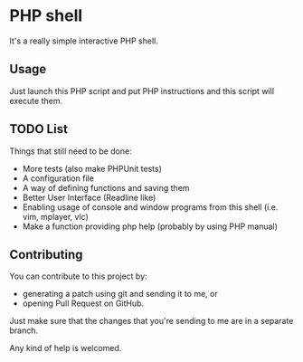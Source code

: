 PHP shell
=========

It's a really simple interactive PHP shell.

Usage
-----

Just launch this PHP script and put PHP instructions and this script will execute them.

TODO List
---------

Things that still need to be done:

* More tests (also make PHPUnit tests)
* A configuration file
* A way of defining functions and saving them
* Better User Interface (Readline like)
* Enabling usage of console and window programs from this shell (i.e. vim, mplayer, vlc)
* Make a function providing php help (probably by using PHP manual)

Contributing
------------

You can contribute to this project by:

* generating a patch using git and sending it to me, or
* opening Pull Request on GitHub.

Just make sure that the changes that you're sending to me are in a separate branch.

Any kind of help is welcomed. 
